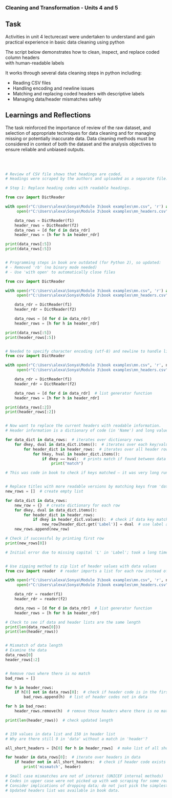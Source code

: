 ### Cleaning and Transformation - Units 4 and 5

## Task
Activities in unit 4 lecturecast were undertaken to understand and gain practical experience in basic data cleaning using python

The script below demonstrates how to clean, inspect, and replace coded column headers  
with human-readable labels 

It works through several data cleaning steps in python including:
- Reading CSV files 
- Handling encoding and newline issues
- Matching and replacing coded headers with descriptive labels
- Managing data/header mismatches safely

## Learnings and Reflections
The task reinforced the importance of review of the raw dataset, and selection of appropriate techniques for data cleaning and for managing missing or potentially inaccurate data.  Data cleaning methods must be considered in context of both the dataset and the analysis objectives to ensure reliable and unbiased outputs.

<br><br>

```python
# Review of CSV file shows that headings are coded.
# Headings were scraped by the authors and uploaded as a separate file.

# Step 1: Replace heading codes with readable headings.

from csv import DictReader

with open(r"C:\Users\alexa\Sonya\Module 3\book examples\mn.csv", 'r') as f1, \
     open(r"C:\Users\alexa\Sonya\Module 3\book examples\mn_headers.csv", 'r') as f2:

    data_rows = DictReader(f1)
    header_rows = DictReader(f2)
    data_rows = [d for d in data_rdr]
    header_rows = [h for h in header_rdr]

print(data_rows[:5])
print(data_rows[:5])


# Programming steps in book are outdated (for Python 2), so updated:
# - Removed 'rb' (no binary mode needed)
# - Use 'with open' to automatically close files

from csv import DictReader

with open(r"C:\Users\alexa\Sonya\Module 3\book examples\mn.csv", 'r') as f1, \
     open(r"C:\Users\alexa\Sonya\Module 3\book examples\mn_headers.csv", 'r') as f2:

    data_rdr = DictReader(f1)
    header_rdr = DictReader(f2)

    data_rows = [d for d in data_rdr]
    header_rows = [h for h in header_rdr]

print(data_rows[:5])
print(header_rows[:5])


# Needed to specify character encoding (utf-8) and newline to handle line endings correctly.
from csv import DictReader

with open(r"C:\Users\alexa\Sonya\Module 3\book examples\mn.csv", 'r', newline='', encoding='utf-8') as f1, \
     open(r"C:\Users\alexa\Sonya\Module 3\book examples\mn_headers.csv", 'r', newline='', encoding='utf-8') as f2:

    data_rdr = DictReader(f1)
    header_rdr = DictReader(f2)

    data_rows = [d for d in data_rdr]  # list generator function
    header_rows = [h for h in header_rdr]

print(data_rows[:2])
print(header_rows[:2])


# Now want to replace the current headers with readable information.
# Header information is a dictionary of code (in 'Name') and long value (in 'Label').

for data_dict in data_rows:  # iterates over dictionary rows
    for dkey, dval in data_dict.items():  # iterates over each key/value
        for header_dict in header_rows:  # iterates over all header rows
            for hkey, hval in header_dict.items():
                if dkey == hval:  # prints match if found between data keys and header data
                    print("match")

# This was code in book to check if keys matched — it was very long running. Do not run!


# Replace titles with more readable versions by matching keys from 'data' with values from 'header'
new_rows = []  # create empty list

for data_dict in data_rows:
    new_row = {}  # create dictionary for each row
    for dkey, dval in data_dict.items():
        for header_dict in header_rows:
            if dkey in header_dict.values():  # check if data key matches header values
                new_row[header_dict.get('Label')] = dval  # use label as key, data as value
    new_rows.append(new_row)

# Check if successful by printing first row
print(new_rows[0])

# Initial error due to missing capital 'L' in 'Label'; took a long time to resolve!


# Use zipping method to zip list of header values with data values
from csv import reader  # reader imports a list for each row instead of dict; zip needs lists

with open(r"C:\Users\alexa\Sonya\Module 3\book examples\mn.csv", 'r', newline='', encoding='utf-8') as f1, \
     open(r"C:\Users\alexa\Sonya\Module 3\book examples\mn_headers.csv", 'r', newline='', encoding='utf-8') as f2:

    data_rdr = reader(f1)
    header_rdr = reader(f2)

    data_rows = [d for d in data_rdr]  # list generator function
    header_rows = [h for h in header_rdr]

# Check to see if data and header lists are the same length
print(len(data_rows[0]))
print(len(header_rows))


# Mismatch of data length
# Examine the data
data_rows[0]
header_rows[:2]


# Remove rows where there is no match
bad_rows = []

for h in header_rows:
    if h[0] not in data_rows[0]:  # check if header code is in the first row of the data
        bad_rows.append(h)  # list of header codes not in data

for h in bad_rows:
    header_rows.remove(h)  # remove those headers where there is no match

print(len(header_rows))  # check updated length


# 159 values in data list and 150 in header list
# Why are there still 9 in 'data' without a match in 'header'?

all_short_headers = [h[0] for h in header_rows]  # make list of all short headers

for header in data_rows[0]:  # iterate over headers in data
    if header not in all_short_headers:  # check if header code exists in short header list
        print('mismatch', header)

# Small case mismatches are not of interest (UNICEF internal methods)
# Codes in upper case were not picked up with web scraping for some reason; decide whether to drop or manually look up.
# Consider implications of dropping data; do not just pick the simplest fix!
# Updated headers list was available in book data.
